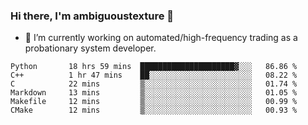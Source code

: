 ### Hi there, I'm ambiguoustexture 👋

<!--
**ambiguoustexture/ambiguoustexture** is a ✨ _special_ ✨ repository because its `README.md` (this file) appears on your GitHub profile.

Here are some ideas to get you started:
-->
- 🔭 I’m currently working on automated/high-frequency trading as a probationary system developer.
<!--START_SECTION:waka-->

```text
Python       18 hrs 59 mins  █████████████████████▓░░░   86.86 %
C++          1 hr 47 mins    ██░░░░░░░░░░░░░░░░░░░░░░░   08.22 %
C            22 mins         ▒░░░░░░░░░░░░░░░░░░░░░░░░   01.74 %
Markdown     13 mins         ▒░░░░░░░░░░░░░░░░░░░░░░░░   01.05 %
Makefile     12 mins         ▒░░░░░░░░░░░░░░░░░░░░░░░░   00.99 %
CMake        12 mins         ▒░░░░░░░░░░░░░░░░░░░░░░░░   00.93 %
```

<!--END_SECTION:waka-->
